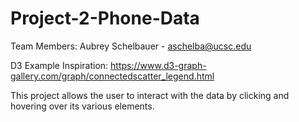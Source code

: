 # Project-2-Phone-Data
Team Members: Aubrey Schelbauer - aschelba@ucsc.edu

D3 Example Inspiration:
https://www.d3-graph-gallery.com/graph/connectedscatter_legend.html

This project allows the user to interact with the data by clicking and hovering over its various elements.
